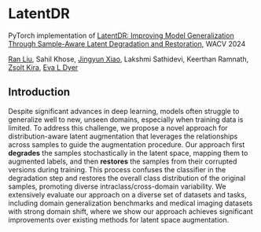 # LatentDR
PyTorch implementation of [LatentDR: Improving Model Generalization Through Sample-Aware Latent Degradation and Restoration](https://arxiv.org/pdf/2308.14596.pdf), WACV 2024

[Ran Liu](https://ranliu98.github.io/), Sahil Khose, [Jingyun Xiao](https://scholar.google.com/citations?user=LEHq9a8AAAAJ&hl=en), Lakshmi Sathidevi, Keerthan Ramnath, [Zsolt Kira](https://faculty.cc.gatech.edu/~zk15/), [Eva L Dyer](https://dyerlab.gatech.edu/people/pi-profile/)

## Introduction

Despite significant advances in deep learning, models often struggle to generalize well to new, unseen domains, especially when training data is limited. To address this challenge, we propose a novel approach for
distribution-aware latent augmentation that leverages the relationships across samples to guide the augmentation procedure. 
Our approach first **degrades** the samples stochastically in the latent space, mapping them to augmented labels, and then **restores** the samples from their corrupted versions during training. 
This process confuses the classifier
in the degradation step and restores the overall class distribution of the original samples, promoting diverse intraclass/cross-domain variability.
We extensively evaluate our
approach on a diverse set of datasets and tasks, including domain generalization benchmarks and medical imaging datasets with strong domain shift, where we show
our approach achieves significant improvements over existing methods for latent space augmentation.


